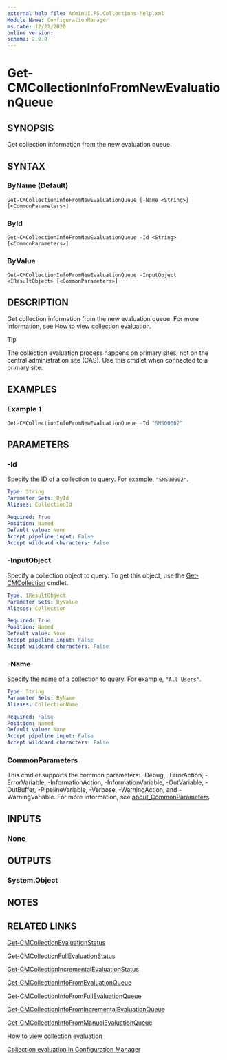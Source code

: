 ```yaml
---
external help file: AdminUI.PS.Collections-help.xml
Module Name: ConfigurationManager
ms.date: 12/21/2020
online version:
schema: 2.0.0
---
```


# Get-CMCollectionInfoFromNewEvaluationQueue

## SYNOPSIS

Get collection information from the new evaluation queue.

## SYNTAX

### ByName (Default)
```
Get-CMCollectionInfoFromNewEvaluationQueue [-Name <String>] [<CommonParameters>]
```

### ById
```
Get-CMCollectionInfoFromNewEvaluationQueue -Id <String> [<CommonParameters>]
```

### ByValue
```
Get-CMCollectionInfoFromNewEvaluationQueue -InputObject <IResultObject> [<CommonParameters>]
```

## DESCRIPTION

Get collection information from the new evaluation queue. For more information, see [How to view collection evaluation](/mem/configmgr/core/clients/manage/collections/collection-evaluation-view).

> [!TIP]
> The collection evaluation process happens on primary sites, not on the central administration site (CAS). Use this cmdlet when connected to a primary site.

## EXAMPLES

### Example 1

```powershell
Get-CMCollectionInfoFromNewEvaluationQueue -Id "SMS00002"
```

## PARAMETERS

### -Id

Specify the ID of a collection to query. For example, `"SMS00002"`.

```yaml
Type: String
Parameter Sets: ById
Aliases: CollectionId

Required: True
Position: Named
Default value: None
Accept pipeline input: False
Accept wildcard characters: False
```

### -InputObject

Specify a collection object to query. To get this object, use the [Get-CMCollection](Get-CMCollection.md) cmdlet.

```yaml
Type: IResultObject
Parameter Sets: ByValue
Aliases: Collection

Required: True
Position: Named
Default value: None
Accept pipeline input: False
Accept wildcard characters: False
```

### -Name

Specify the name of a collection to query. For example, `"All Users"`.

```yaml
Type: String
Parameter Sets: ByName
Aliases: CollectionName

Required: False
Position: Named
Default value: None
Accept pipeline input: False
Accept wildcard characters: False
```

### CommonParameters

This cmdlet supports the common parameters: -Debug, -ErrorAction, -ErrorVariable, -InformationAction, -InformationVariable, -OutVariable, -OutBuffer, -PipelineVariable, -Verbose, -WarningAction, and -WarningVariable. For more information, see [about_CommonParameters](http://go.microsoft.com/fwlink/?LinkID=113216).

## INPUTS

### None

## OUTPUTS

### System.Object

## NOTES

## RELATED LINKS

[Get-CMCollectionEvaluationStatus](Get-CMCollectionEvaluationStatus.md)

[Get-CMCollectionFullEvaluationStatus](Get-CMCollectionFullEvaluationStatus.md)

[Get-CMCollectionIncrementalEvaluationStatus](Get-CMCollectionIncrementalEvaluationStatus.md)

[Get-CMCollectionInfoFromEvaluationQueue](Get-CMCollectionInfoFromEvaluationQueue.md)

[Get-CMCollectionInfoFromFullEvaluationQueue](Get-CMCollectionInfoFromFullEvaluationQueue.md)

[Get-CMCollectionInfoFromIncrementalEvaluationQueue](Get-CMCollectionInfoFromIncrementalEvaluationQueue.md)

[Get-CMCollectionInfoFromManualEvaluationQueue](Get-CMCollectionInfoFromManualEvaluationQueue.md)

[How to view collection evaluation](/mem/configmgr/core/clients/manage/collections/collection-evaluation-view)

[Collection evaluation in Configuration Manager](/mem/configmgr/core/clients/manage/collections/collection-evaluation)
